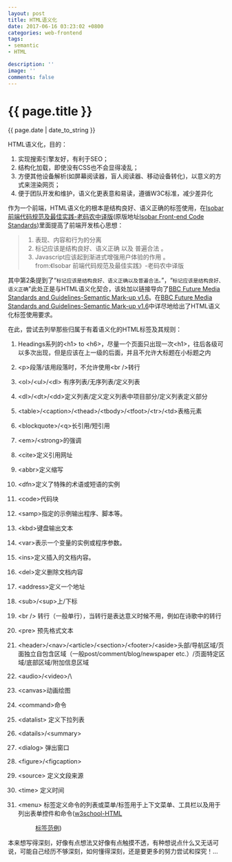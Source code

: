 ```yaml
---
layout: post
title: HTML语义化
date: 2017-06-16 03:23:02 +0800
categories: web-frontend
tags: 
- semantic
- HTML 

description: ''
image: ''
comments: false
---
```


{{ page.title }}
================
<p class="meta">{{ page.date | date_to_string }}</p>

HTML语义化，目的：

1. 实现搜索引擎友好，有利于SEO；
2. 结构化加载，即使没有CSS也不会显得凌乱；
3. 方便其他设备解析(如屏幕阅读器，盲人阅读器、移动设备转化)，以意义的方式来渲染网页；
4. 便于团队开发和维护，语义化更表意和易读，遵循W3C标准，减少差异化

作为一个前端，HTML语义化的根本是结构良好、语义正确的标签使用，在[Isobar 前端代码规范及最佳实践-老码农中译版](https://coderlmn.github.io/code-standards/)(原版地址[Isobar Front-end Code Standards](http://isobar-idev.github.io/code-standards/))里面提高了前端开发核心思想：

>1. 表现、内容和行为的分离
>2. 标记应该是结构良好、语义正确 以及 普遍合法 。
>3. Javascript应该起到渐进式增强用户体验的作用 。        
> <site>from:《Isobar 前端代码规范及最佳实践》-老码农中译版</site>

其中第2条提到了“`标记应该是结构良好、语义正确以及普遍合法。`”，“`标记应该是结构良好、语义正确`”此处正是与HTML语义化契合，该处加以链接导向了[BBC Future Media Standards and Guidelines-Semantic Mark-up v1.6](http://www.bbc.co.uk/guidelines/futuremedia/technical/semantic_markup.shtml)。在[BBC Future Media Standards and Guidelines-Semantic Mark-up v1.6](http://www.bbc.co.uk/guidelines/futuremedia/technical/semantic_markup.shtml)中详尽地给出了HTML语义化标签使用要求。

在此，尝试去列举那些归属于有着语义化的HTML标签及其规则：
1. Headings系列的\<h1> to \<h6>，尽量一个页面只出现一次\<h1>，往后各级可以多次出现，但是应该在上一级的后面，并且不允许大标题在小标题之内
2. \<p>段落/该用段落时，不允许使用\<br />转行
3. \<ol>/\<ul>/\<dl> 有序列表/无序列表/定义列表
4. \<dl>/\<dt>/\<dd>定义列表/定义定义列表中项目部分/定义列表定义部分
5. \<table>/\<caption>/\<thead>/\<tbody>/\<tfoot>/\<tr>/\<td>表格元素

6. \<blockquote>/\<q>长引用/短引用
7. \<em>/\<strong>的强调
8. \<cite>定义引用网址
9. \<abbr>定义缩写
10. \<dfn>定义了特殊的术语或短语的实例
11. \<code>代码块
12. \<samp>指定的示例输出程序、脚本等。
13. \<kbd>键盘输出文本
14. \<var>表示一个变量的实例或程序参数。
15. \<ins>定义插入的文档内容。
16. \<del>定义删除文档内容
17. \<address>定义一个地址

18. \<sub>/\<sup>上/下标

19. \<br /> 转行（一般单行），当转行是表达意义时候不用，例如在诗歌中的转行
20. \<pre> 预先格式文本

21. \<header>/\<nav>/\<article>/\<section>/\<footer>/\<aside>头部/导航区域/页面独立自包含区域（一般post/comment/blog/newspaper etc.）/页面特定区域/底部区域/附加信息区域
22. \<audio>/\<video>/\
23. \<canvas>动画绘图
24. \<command>命令
25. \<datalist> 定义下拉列表
26. \<datails>/\<summary>
27. \<dialog> 弹出窗口
28. \<figure>/\<figcaption>
29. \<source> 定义文段来源
30. \<time> 定义时间

31. \<menu> 标签定义命令的列表或菜单/标签用于上下文菜单、工具栏以及用于列出表单控件和命令([w3school-HTML<menu>标签范例](http://www.w3school.com.cn/tags/tag_menu.asp))


本来想写得深刻，好像有点想法又好像有点触摸不透，有种想说点什么又无话可说，可能自己经历不够深刻，如何懂得深刻，还是要更多的努力尝试和探究！…
